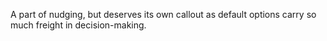 A part of nudging, but deserves its own callout as default options carry so much freight in decision-making.
